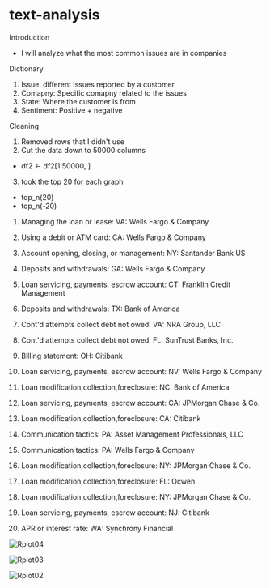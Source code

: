 # text-analysis
Introduction
- I will analyze what the most common issues are in companies


Dictionary 
1. Issue: different issues reported by a customer
2. Comapny: Specific comapny related to the issues 
3. State: Where the customer is from 
4. Sentiment: Positive + negative

Cleaning
1. Removed rows that I didn't use
2. Cut the data down to 50000 columns
- df2 <- df2[1:50000, ]
3. took the top 20 for each graph
- top_n(20)
- top_n(-20)

1. Managing the loan or lease: VA: Wells Fargo & Company

2. Using a debit or ATM card: CA: Wells Fargo & Company

3. Account opening, closing, or management: NY: Santander Bank US

4. Deposits and withdrawals: GA: Wells Fargo & Company

5. Loan servicing, payments, escrow account: CT: Franklin Credit Management

6. Deposits and withdrawals: TX: Bank of America

7. Cont'd attempts collect debt not owed: VA: NRA Group, LLC

8. Cont'd attempts collect debt not owed: FL: SunTrust Banks, Inc.

9. Billing statement: OH: Citibank

10. Loan servicing, payments, escrow account: NV: Wells Fargo & Company

11. Loan modification,collection,foreclosure: NC: Bank of America

12. Loan servicing, payments, escrow account: CA: JPMorgan Chase & Co.

13. Loan modification,collection,foreclosure: CA: Citibank

14. Communication tactics: PA: Asset Management Professionals, LLC

15. Communication tactics: PA: Wells Fargo & Company

16. Loan modification,collection,foreclosure: NY: JPMorgan Chase & Co.

17. Loan modification,collection,foreclosure: FL: Ocwen

18. Loan modification,collection,foreclosure: NY: JPMorgan Chase & Co.

19. Loan servicing, payments, escrow account: NJ: Citibank

20. APR or interest rate: WA: Synchrony Financial


![Rplot04](https://user-images.githubusercontent.com/113206712/222854806-aa75652d-9789-483d-9345-2eb3ea3a76dd.png)


![Rplot03](https://user-images.githubusercontent.com/113206712/222854581-f06da9ae-8d48-470f-ac38-f7be090b20d3.png)


![Rplot02](https://user-images.githubusercontent.com/113206712/222854573-6e0dcdf6-8756-4be6-8896-ddf6b097b24f.png)



